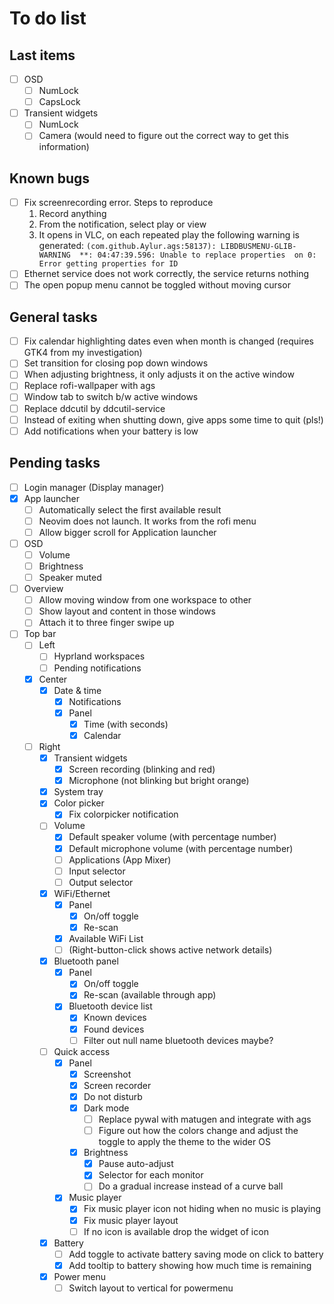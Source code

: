 # To do list

## Last items

- [ ] OSD
  - [ ] NumLock
  - [ ] CapsLock
- [ ] Transient widgets
  - [ ] NumLock
  - [ ] Camera (would need to figure out the correct way to get this information)

## Known bugs

- [ ] Fix screenrecording error. Steps to reproduce
  1. Record anything
  2. From the notification, select play or view
  3. It opens in VLC, on each repeated play the following
     warning is generated: `(com.github.Aylur.ags:58137): LIBDBUSMENU-GLIB-WARNING  **: 04:47:39.596: Unable to replace properties  on 0: Error getting properties for ID`
- [ ] Ethernet service does not work correctly, the service returns nothing
- [ ] The open popup menu cannot be toggled without moving cursor

## General tasks

- [ ] Fix calendar highlighting dates even when month is changed
  (requires GTK4 from my investigation)
- [ ] Set transition for closing pop down windows
- [ ] When adjusting brightness, it only adjusts it on the active window
- [ ] Replace rofi-wallpaper with ags
- [ ] Window tab to switch b/w active windows
- [ ] Replace ddcutil by ddcutil-service
- [ ] Instead of exiting when shutting down, give apps some time to quit (pls!)
- [ ] Add notifications when your battery is low

## Pending tasks

- [ ] Login manager (Display manager)
- [x] App launcher
  - [ ] Automatically select the first available result
  - [ ] Neovim does not launch. It works from the rofi menu
  - [ ] Allow bigger scroll for Application launcher
- [ ] OSD
  - [ ] Volume
  - [ ] Brightness
  - [ ] Speaker muted
- [ ] Overview
  - [ ] Allow moving window from one workspace to other
  - [ ] Show layout and content in those windows
  - [ ] Attach it to three finger swipe up
- [ ] Top bar
  - [ ] Left
    - [ ] Hyprland workspaces
    - [ ] Pending notifications
  - [x] Center
    - [x] Date & time
      - [x] Notifications
      - [x] Panel
        - [x] Time (with seconds)
        - [x] Calendar
  - [ ] Right
    - [x] Transient widgets
      - [x] Screen recording (blinking and red)
      - [x] Microphone (not blinking but bright orange)
    - [x] System tray
    - [x] Color picker
      - [x] Fix colorpicker notification
    - [ ] Volume
      - [x] Default speaker volume (with percentage number)
      - [x] Default microphone volume (with percentage number)
      - [ ] Applications (App Mixer)
      - [ ] Input selector
      - [ ] Output selector
    - [x] WiFi/Ethernet
      - [x] Panel
        - [x] On/off toggle
        - [x] Re-scan
      - [x] Available WiFi List
      - [ ] (Right-button-click shows active network details)
    - [x] Bluetooth panel
      - [x] Panel
        - [x] On/off toggle
        - [x] Re-scan (available through app)
      - [x] Bluetooth device list
        - [x] Known devices
        - [x] Found devices
        - [ ] Filter out null name bluetooth devices maybe?
    - [ ] Quick access
      - [x] Panel
        - [x] Screenshot
        - [x] Screen recorder
        - [x] Do not disturb
        - [x] Dark mode
          - [ ] Replace pywal with matugen and integrate with ags
          - [ ] Figure out how the colors change and adjust the toggle to
            apply the theme to the wider OS
        - [x] Brightness
          - [x] Pause auto-adjust
          - [x] Selector for each monitor
          - [ ] Do a gradual increase instead of a curve ball
      - [x] Music player
        - [x] Fix music player icon not hiding when no music is playing
        - [x] Fix music player layout
        - [ ] If no icon is available drop the widget of icon
    - [x] Battery
      - [ ] Add toggle to activate battery saving mode on click to battery
      - [x] Add tooltip to battery showing how much time is remaining
    - [x] Power menu
      - [ ] Switch layout to vertical for powermenu
